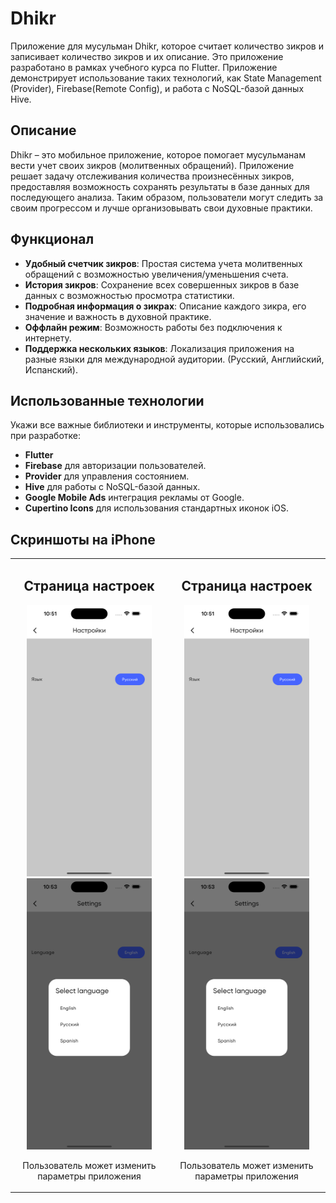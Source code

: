 # Dhikr

Приложение для мусульман Dhikr, которое считает количество зикров и записивает количество зикров и их описание. 
Это приложение разработано в рамках учебного курса по Flutter. Приложение демонстрирует использование таких технологий, как State Management (Provider), Firebase(Remote Config),  и работа с NoSQL-базой данных Hive.

## Описание

Dhikr – это мобильное приложение, которое помогает мусульманам вести учет своих зикров (молитвенных обращений). Приложение решает задачу отслеживания количества произнесённых зикров, предоставляя возможность сохранять результаты в базе данных для последующего анализа. Таким образом, пользователи могут следить за своим прогрессом и лучше организовывать свои духовные практики.


## Функционал

- **Удобный счетчик зикров**: Простая система учета молитвенных обращений с возможностью увеличения/уменьшения счета.
- **История зикров**: Сохранение всех совершенных зикров в базе данных с возможностью просмотра статистики.
- **Подробная информация о зикрах**: Описание каждого зикра, его значение и важность в духовной практике.
- **Оффлайн режим**: Возможность работы без подключения к интернету.
- **Поддержка нескольких языков**: Локализация приложения на разные языки для международной аудитории. (Русский, Английский, Испанский).

## Использованные технологии

Укажи все важные библиотеки и инструменты, которые использовались при разработке:
- **Flutter**
- **Firebase** для авторизации пользователей.
- **Provider** для управления состоянием.
- **Hive** для работы с NoSQL-базой данных.
- **Google Mobile Ads** интеграция рекламы от Google.
- **Cupertino Icons** для использования стандартных иконок iOS.

## Скриншоты на iPhone
<table>
  <tr>
    <!-- Первая секция -->
    <td style="text-align: center; vertical-align: top; width: 50%;">
      <h2>Страница настроек</h2>
      <img src="https://github.com/Absaidov/screen_shots/blob/main/Приложение%20Dhikr/Экран%20настроек.png" alt="Alt Text 1" width="200">
      <img src="https://github.com/Absaidov/screen_shots/blob/main/Приложение%20Dhikr/Выбор%20языка.png" alt="Alt Text 2" width="200">
      <p>Пользователь может изменить параметры приложения</p>
    </td>
    <!-- Вторая секция -->
    <td style="text-align: center; vertical-align: top; width: 50%;">
      <h2>Страница настроек</h2>
      <img src="https://github.com/Absaidov/screen_shots/blob/main/Приложение%20Dhikr/Экран%20настроек.png" alt="Alt Text 1" width="200">
      <img src="https://github.com/Absaidov/screen_shots/blob/main/Приложение%20Dhikr/Выбор%20языка.png" alt="Alt Text 2" width="200">
      <p>Пользователь может изменить параметры приложения</p>
    </td>

  </tr>
</table>
